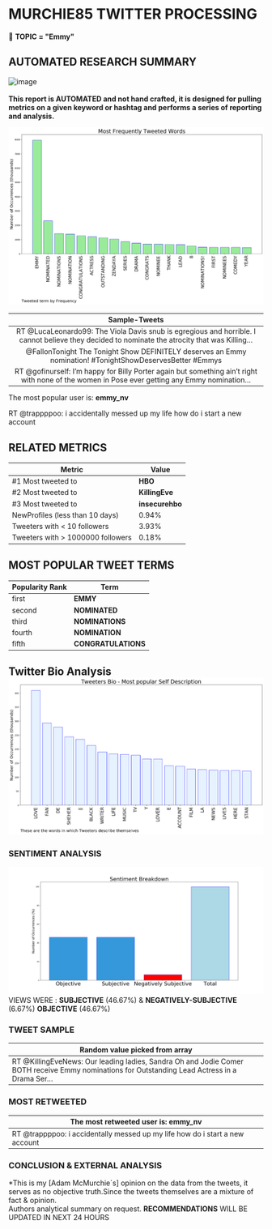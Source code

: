 # MURCHIE85 TWITTER PROCESSING 
&#x1F34E; **TOPIC = "Emmy"**

## AUTOMATED RESEARCH SUMMARY

![image](https://marketingplatform.google.com/about/static/images/gmp/analytics-smb-benefit.jpg)
<br></br>
<b> This report is AUTOMATED and not hand crafted, it is designed for pulling metrics on a given keyword or hashtag and performs a series of reporting and analysis.</b>



![image](TWEETS.png)



|                **Sample-Tweets**        |
| :-------------: |
| RT @LucaLeonardo99: The Viola Davis snub is egregious and horrible. I cannot believe they decided to nominate the atrocity that was Killing… |
| @FallonTonight The Tonight Show DEFINITELY deserves an Emmy nomination! #TonightShowDeservesBetter #Emmys |
| RT @gofinurself: I’m happy for Billy Porter again but something ain’t right with none of the women in Pose ever getting any Emmy nomination… |

The most popular user is: **emmy_nv**
<div class="alert alert-block alert-danger"> RT @trappppoo: i accidentally messed up my life how do i start a new account</div>

## RELATED METRICS<br>
| Metric | Value |
| ------------- | ------------- |
| #1 Most tweeted to  | **HBO** |
| #2 Most tweeted to  | **KillingEve** |
| #3 Most tweeted to  | **insecurehbo** |
| NewProfiles (less than 10 days) | 0.94%  |
| Tweeters with < 10 followers  | 3.93%|
| Tweeters with > 1000000 followers  | 0.18%  |



## MOST POPULAR TWEET TERMS 


| Popularity Rank  | Term |
| ------------- | ------------- |
| first  | **EMMY**  |
| second  | **NOMINATED**  |
| third  | **NOMINATIONS** |
| fourth  | **NOMINATION**  |
| fifth  | **CONGRATULATIONS**  |


## Twitter Bio Analysis![image](BIO.png)
### SENTIMENT ANALYSIS
![image](sentiment.png)
VIEWS WERE : **SUBJECTIVE**  (46.67%) & **NEGATIVELY-SUBJECTIVE** (6.67%) **OBJECTIVE** (46.67%)

### TWEET SAMPLE 
| Random value picked from array |
| ------------- |
|RT @KillingEveNews: Our leading ladies, Sandra Oh and Jodie Comer BOTH receive Emmy nominations for Outstanding Lead Actress in a Drama Ser… |

### MOST RETWEETED 

| The most retweeted user is: **emmy_nv**  |
| ------------- |
| RT @trappppoo: i accidentally messed up my life how do i start a new account |

### CONCLUSION & EXTERNAL ANALYSIS

*This is my [Adam McMurchie`s] opinion on the data from the tweets, it serves as no objective truth.Since the tweets themselves are a mixture of fact & opinion.<br>
Authors analytical summary on request.
**RECOMMENDATIONS** WILL BE UPDATED IN NEXT  24 HOURS <br>